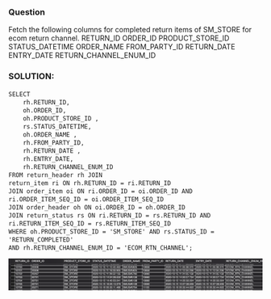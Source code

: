 ### Question
Fetch the following columns for completed return items of SM_STORE for ecom return channel.
    RETURN_ID 
    ORDER_ID
    PRODUCT_STORE_ID 
    STATUS_DATETIME
    ORDER_NAME 
    FROM_PARTY_ID 
    RETURN_DATE 
    ENTRY_DATE
    RETURN_CHANNEL_ENUM_ID

### SOLUTION:
```
SELECT 
	rh.RETURN_ID,
	oh.ORDER_ID,
	oh.PRODUCT_STORE_ID ,
	rs.STATUS_DATETIME,
	oh.ORDER_NAME ,
	rh.FROM_PARTY_ID, 
	rh.RETURN_DATE ,
	rh.ENTRY_DATE,
	rh.RETURN_CHANNEL_ENUM_ID
FROM return_header rh JOIN
return_item ri ON rh.RETURN_ID = ri.RETURN_ID
JOIN order_item oi ON ri.ORDER_ID = oi.ORDER_ID AND ri.ORDER_ITEM_SEQ_ID = oi.ORDER_ITEM_SEQ_ID
JOIN order_header oh ON oi.ORDER_ID = oh.ORDER_ID
JOIN return_status rs ON ri.RETURN_ID = rs.RETURN_ID AND ri.RETURN_ITEM_SEQ_ID = rs.RETURN_ITEM_SEQ_ID
WHERE oh.PRODUCT_STORE_ID = 'SM_STORE' AND rs.STATUS_ID = 'RETURN_COMPLETED' 
AND rh.RETURN_CHANNEL_ENUM_ID = 'ECOM_RTN_CHANNEL';
```

![Alt text](image.png)
